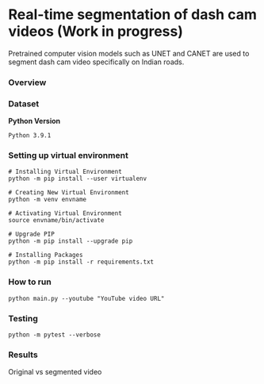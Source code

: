 # Real-time segmentation of dash cam videos (Work in progress)
Pretrained computer vision models such as UNET and CANET are used to segment dash cam video specifically on Indian roads.

### Overview

### Dataset

**Python Version**
```
Python 3.9.1
```

### Setting up virtual environment

```console
# Installing Virtual Environment
python -m pip install --user virtualenv

# Creating New Virtual Environment
python -m venv envname

# Activating Virtual Environment
source envname/bin/activate

# Upgrade PIP
python -m pip install --upgrade pip

# Installing Packages
python -m pip install -r requirements.txt
```

### How to run

```console
python main.py --youtube "YouTube video URL"
```

### Testing
```console
python -m pytest --verbose
```

### Results
Original vs segmented video
